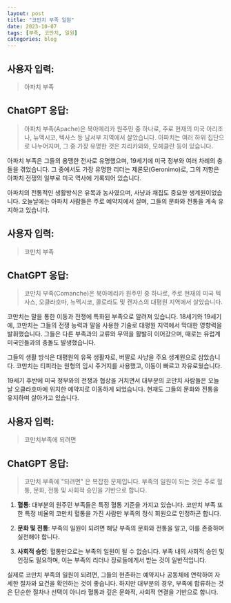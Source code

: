 ```yaml
---
layout: post
title: "코만치 부족 일원"
date: 2023-10-07
tags: [부족, 코만치, 일원]
categories: blog
---
```


## 사용자 입력:
> 아파치 부족

## ChatGPT 응답:
> 아파치 부족(Apache)은 북아메리카 원주민 중 하나로, 주로 현재의 미국 아리조나, 뉴멕시코, 텍사스 등 남서부 지역에서 살았습니다. 아파치는 여러 하위 집단으로 나누어지며, 그 중 가장 유명한 것은 치리카와와, 모헤클란 등이 있습니다.

아파치 부족은 그들의 용맹한 전사로 유명했으며, 19세기에 미국 정부와 여러 차례의 충돌을 겪었습니다. 그 중에서도 가장 유명한 리더는 제론모(Geronimo)로, 그의 저항은 아파치 전쟁의 일부로 미국 역사에 기록되어 있습니다.

아파치의 전통적인 생활방식은 유목과 농사였으며, 사냥과 채집도 중요한 생계원이었습니다. 오늘날에는 아파치 사람들은 주로 예약지에서 살며, 그들의 문화와 전통을 계속 유지하고 있습니다.

## 사용자 입력:
> 코만치 부족

## ChatGPT 응답:
> 코만치 부족(Comanche)은 북아메리카 원주민 중 하나로, 주로 현재의 미국 텍사스, 오클라호마, 뉴멕시코, 콜로라도 및 캔자스의 대평원 지역에서 살았습니다. 

코만치는 말을 통한 이동과 전쟁에 특화된 부족으로 알려져 있습니다. 18세기와 19세기에, 코만치는 그들의 전쟁 능력과 말을 사용한 기술로 대평원 지역에서 막대한 영향력을 발휘했습니다. 그들은 다른 부족과의 교류와 무역을 활발히 이어갔으며, 때로는 유럽계 미국인들과의 충돌도 발생했습니다.

그들의 생활 방식은 대평원의 유목 생활자로, 버팔로 사냥을 주요 생계원으로 삼았습니다. 코만치는 티피라는 원형의 임시 주거지를 사용했고, 이동이 빠르고 자유로웠습니다.

19세기 후반에 미국 정부와의 전쟁과 협상을 거치면서 대부분의 코만치 사람들은 오늘날 오클라호마에 위치한 예약지로 이동하게 되었습니다. 현재도 그들의 문화와 전통을 유지하며 살아가고 있습니다.

## 사용자 입력:
> 코만치부족에 되려면

## ChatGPT 응답:
> 코만치 부족에 "되려면" 은 복잡한 문제입니다. 부족의 일원이 되는 것은 주로 혈통, 문화, 전통 및 사회적 승인을 기반으로 합니다. 

1. **혈통**: 대부분의 원주민 부족들은 특정 혈통 기준을 가지고 있습니다. 코만치 부족 또한 특정 비율의 코만치 혈통을 가진 사람만 부족의 정식 회원으로 인정하곤 합니다.

2. **문화 및 전통**: 부족의 일원이 되려면 해당 부족의 문화와 전통을 알고, 이를 존중하며 실천해야 합니다.

3. **사회적 승인**: 혈통만으로는 부족의 일원이 될 수 없습니다. 부족 내의 사회적 승인 및 인정도 필요하며, 이는 부족의 리더나 장로들에게서 받는 것이 일반적입니다.

실제로 코만치 부족의 일원이 되려면, 그들의 현존하는 예약지나 공동체에 연락하여 자세한 절차와 요건을 확인하는 것이 좋습니다. 하지만 대부분의 경우, 부족에 합류하는 것은 단순한 절차나 선택이 아니라 혈통과 깊은 문화적, 사회적 연결을 기반으로 합니다.


